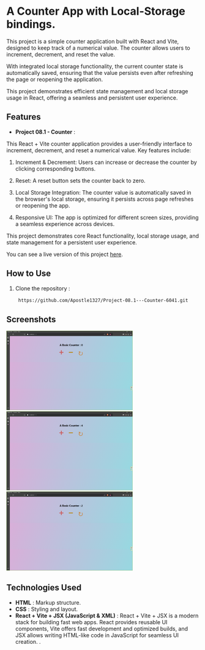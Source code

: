 # A Counter App with Local-Storage bindings.

This project is a simple counter application built with React and Vite, designed to keep track of a numerical value. The counter allows users to increment, decrement, and reset the value.

With integrated local storage functionality, the current counter state is automatically saved, ensuring that the value persists even after refreshing the page or reopening the application.

This project demonstrates efficient state management and local storage usage in React, offering a seamless and persistent user experience.

## Features

- **Project 08.1 - Counter** :

This React + Vite counter application provides a user-friendly interface to increment, decrement, and reset a numerical value. Key features include:

1. Increment & Decrement: Users can increase or decrease the counter by clicking corresponding buttons.

2. Reset: A reset button sets the counter back to zero.

3. Local Storage Integration: The counter value is automatically saved in the browser's local storage, ensuring it persists across page refreshes or reopening the app.

4. Responsive UI: The app is optimized for different screen sizes, providing a seamless experience across devices.

This project demonstrates core React functionality, local storage usage, and state management for a persistent user experience.

You can see a live version of this project [here]("https://github.com/Apostle1327/Project-08.1---Counter-6041").

## How to Use

1. Clone the repository :

   ```bash
    https://github.com/Apostle1327/Project-08.1---Counter-6041.git
   ```

## Screenshots

<img width="330" alt="Countdown - 1" src="/src/Images/Project 08.1-Counter - 1.png">
<img width="330" alt="Countdown - 1" src="/src/Images/Project 08.1-Counter - 2.png">
<img width="330" alt="Countdown - 1" src="/src/Images/Project 08.1-Counter - 3.png">

## Technologies Used

- **HTML** : Markup structure.
- **CSS** : Styling and layout.
- **React + Vite + JSX (JavaScript & XML)** : React + Vite + JSX is a modern stack for building fast web apps. React provides reusable UI components, Vite offers fast development and optimized builds, and JSX allows writing HTML-like code in JavaScript for seamless UI creation. .
